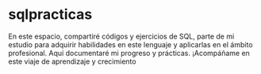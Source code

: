 # sqlpracticas
En este espacio, compartiré códigos y ejercicios de SQL, parte de mi estudio para adquirir habilidades en este lenguaje y aplicarlas en el ámbito profesional. Aquí documentaré mi progreso y prácticas. ¡Acompáñame en este viaje de aprendizaje y crecimiento
